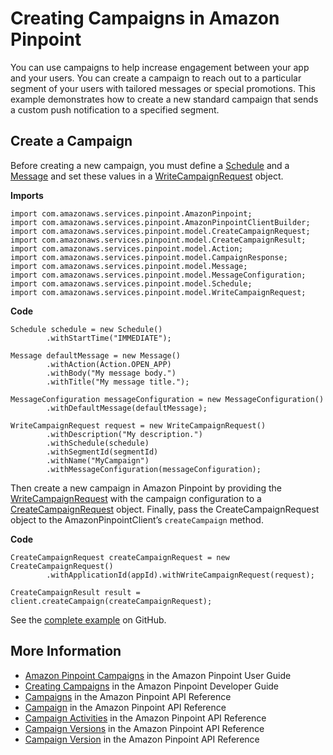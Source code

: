 # Creating Campaigns in Amazon Pinpoint<a name="examples-pinpoint-create-campaign"></a>

You can use campaigns to help increase engagement between your app and your users\. You can create a campaign to reach out to a particular segment of your users with tailored messages or special promotions\. This example demonstrates how to create a new standard campaign that sends a custom push notification to a specified segment\.

## Create a Campaign<a name="create-a-campaign"></a>

Before creating a new campaign, you must define a [Schedule](https://docs.aws.amazon.com/sdk-for-java/v1/reference/com/amazonaws/services/pinpoint/model/Schedule.html) and a [Message](https://docs.aws.amazon.com/sdk-for-java/v1/reference/com/amazonaws/services/pinpoint/model/Message.html) and set these values in a [WriteCampaignRequest](https://docs.aws.amazon.com/sdk-for-java/v1/reference/com/amazonaws/services/pinpoint/model/WriteCampaignRequest.html) object\.

 **Imports** 

```
import com.amazonaws.services.pinpoint.AmazonPinpoint;
import com.amazonaws.services.pinpoint.AmazonPinpointClientBuilder;
import com.amazonaws.services.pinpoint.model.CreateCampaignRequest;
import com.amazonaws.services.pinpoint.model.CreateCampaignResult;
import com.amazonaws.services.pinpoint.model.Action;
import com.amazonaws.services.pinpoint.model.CampaignResponse;
import com.amazonaws.services.pinpoint.model.Message;
import com.amazonaws.services.pinpoint.model.MessageConfiguration;
import com.amazonaws.services.pinpoint.model.Schedule;
import com.amazonaws.services.pinpoint.model.WriteCampaignRequest;
```

 **Code** 

```
Schedule schedule = new Schedule()
        .withStartTime("IMMEDIATE");

Message defaultMessage = new Message()
        .withAction(Action.OPEN_APP)
        .withBody("My message body.")
        .withTitle("My message title.");

MessageConfiguration messageConfiguration = new MessageConfiguration()
        .withDefaultMessage(defaultMessage);

WriteCampaignRequest request = new WriteCampaignRequest()
        .withDescription("My description.")
        .withSchedule(schedule)
        .withSegmentId(segmentId)
        .withName("MyCampaign")
        .withMessageConfiguration(messageConfiguration);
```

Then create a new campaign in Amazon Pinpoint by providing the [WriteCampaignRequest](https://docs.aws.amazon.com/sdk-for-java/v1/reference/com/amazonaws/services/pinpoint/model/WriteCampaignRequest.html) with the campaign configuration to a [CreateCampaignRequest](https://docs.aws.amazon.com/sdk-for-java/v1/reference/com/amazonaws/CreateCampaignRequest.html) object\. Finally, pass the CreateCampaignRequest object to the AmazonPinpointClient’s `createCampaign` method\.

 **Code** 

```
CreateCampaignRequest createCampaignRequest = new CreateCampaignRequest()
        .withApplicationId(appId).withWriteCampaignRequest(request);

CreateCampaignResult result = client.createCampaign(createCampaignRequest);
```

See the [complete example](https://github.com/awsdocs/aws-doc-sdk-examples/blob/master/java/example_code/pinpoint/src/main/java/com/example/pinpoint/CreateApp.java) on GitHub\.

## More Information<a name="more-information"></a>
+  [Amazon Pinpoint Campaigns](https://docs.aws.amazon.com/pinpoint/latest/userguide/campaigns.html) in the Amazon Pinpoint User Guide
+  [Creating Campaigns](http://docs.aws.amazon.com/pinpoint/latest/developerguide/campaigns.html) in the Amazon Pinpoint Developer Guide
+  [Campaigns](http://docs.aws.amazon.com/pinpoint/latest/apireference/rest-api-campaigns.html) in the Amazon Pinpoint API Reference
+  [Campaign](http://docs.aws.amazon.com/pinpoint/latest/apireference/rest-api-campaign.html) in the Amazon Pinpoint API Reference
+  [Campaign Activities](http://docs.aws.amazon.com/pinpoint/latest/apireference/rest-api-campaign-activities.html) in the Amazon Pinpoint API Reference
+  [Campaign Versions](http://docs.aws.amazon.com/pinpoint/latest/apireference/rest-api-campaign-versions.html) in the Amazon Pinpoint API Reference
+  [Campaign Version](http://docs.aws.amazon.com/pinpoint/latest/apireference/rest-api-campaign-version.html) in the Amazon Pinpoint API Reference